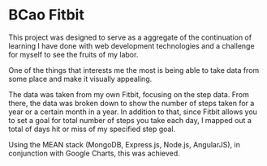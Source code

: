 # BCao Fitbit

This project was designed to serve as a aggregate of the continuation of learning I have done with web development technologies and a challenge for myself to see the fruits of my labor.

One of the things that interests me the most is being able to take data from some place and make it visually appealing.

The data was taken from my own Fitbit, focusing on the step data. From there, the data was broken down to show the number of steps taken for a year or a certain month in a year. In addition to that, since Fitbit allows you to set a goal for total number of steps you take each day, I mapped out a total of days hit or miss of my specified step goal.

Using the MEAN stack (MongoDB, Express.js, Node.js, AngularJS), in conjunction with Google Charts, this was achieved.
